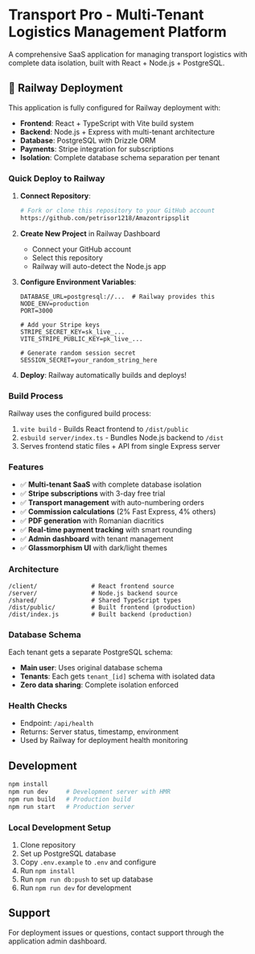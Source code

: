 # Transport Pro - Multi-Tenant Logistics Management Platform

A comprehensive SaaS application for managing transport logistics with complete data isolation, built with React + Node.js + PostgreSQL.

## 🚀 Railway Deployment

This application is fully configured for Railway deployment with:

- **Frontend**: React + TypeScript with Vite build system
- **Backend**: Node.js + Express with multi-tenant architecture  
- **Database**: PostgreSQL with Drizzle ORM
- **Payments**: Stripe integration for subscriptions
- **Isolation**: Complete database schema separation per tenant

### Quick Deploy to Railway

1. **Connect Repository**:
   ```bash
   # Fork or clone this repository to your GitHub account
   https://github.com/petrisor1218/Amazontripsplit
   ```

2. **Create New Project** in Railway Dashboard
   - Connect your GitHub account
   - Select this repository
   - Railway will auto-detect the Node.js app

3. **Configure Environment Variables**:
   ```env
   DATABASE_URL=postgresql://...  # Railway provides this
   NODE_ENV=production
   PORT=3000
   
   # Add your Stripe keys
   STRIPE_SECRET_KEY=sk_live_...
   VITE_STRIPE_PUBLIC_KEY=pk_live_...
   
   # Generate random session secret
   SESSION_SECRET=your_random_string_here
   ```

4. **Deploy**: Railway automatically builds and deploys!

### Build Process

Railway uses the configured build process:
1. `vite build` - Builds React frontend to `/dist/public`
2. `esbuild server/index.ts` - Bundles Node.js backend to `/dist`
3. Serves frontend static files + API from single Express server

### Features

- ✅ **Multi-tenant SaaS** with complete database isolation
- ✅ **Stripe subscriptions** with 3-day free trial
- ✅ **Transport management** with auto-numbering orders
- ✅ **Commission calculations** (2% Fast Express, 4% others)
- ✅ **PDF generation** with Romanian diacritics
- ✅ **Real-time payment tracking** with smart rounding
- ✅ **Admin dashboard** with tenant management
- ✅ **Glassmorphism UI** with dark/light themes

### Architecture

```
/client/               # React frontend source
/server/               # Node.js backend source  
/shared/               # Shared TypeScript types
/dist/public/          # Built frontend (production)
/dist/index.js         # Built backend (production)
```

### Database Schema

Each tenant gets a separate PostgreSQL schema:
- **Main user**: Uses original database schema
- **Tenants**: Each gets `tenant_[id]` schema with isolated data
- **Zero data sharing**: Complete isolation enforced

### Health Checks

- Endpoint: `/api/health`
- Returns: Server status, timestamp, environment
- Used by Railway for deployment health monitoring

## Development

```bash
npm install
npm run dev     # Development server with HMR
npm run build   # Production build
npm run start   # Production server
```

### Local Development Setup

1. Clone repository
2. Set up PostgreSQL database
3. Copy `.env.example` to `.env` and configure
4. Run `npm install`
5. Run `npm run db:push` to set up database
6. Run `npm run dev` for development

## Support

For deployment issues or questions, contact support through the application admin dashboard.